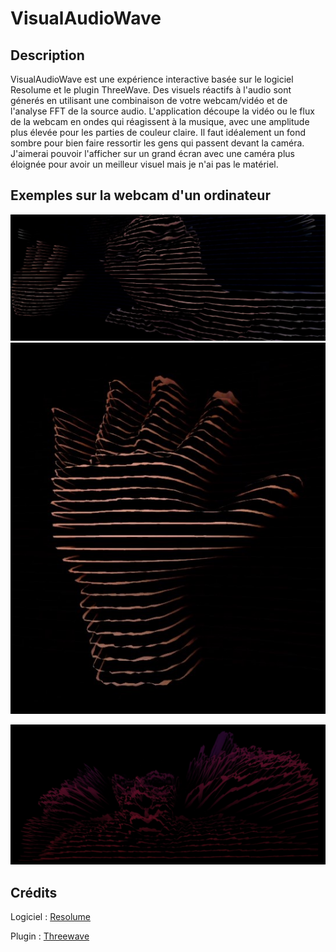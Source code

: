 # VisualAudioWave

## Description

VisualAudioWave est une expérience interactive basée sur le logiciel Resolume et le plugin ThreeWave. Des visuels réactifs à l'audio sont génerés en utilisant une combinaison de votre webcam/vidéo et de l'analyse FFT de la source audio. L'application découpe la vidéo ou le flux de la webcam en ondes qui réagissent à la musique, avec une amplitude plus élevée pour les parties de couleur claire. Il faut idéalement un fond sombre pour bien faire ressortir les gens qui passent devant la caméra. J'aimerai pouvoir l'afficher sur un grand écran avec une caméra plus éloignée pour avoir un meilleur visuel mais je n'ai pas le matériel.

## Exemples sur la webcam d'un ordinateur 
![Exemple de visuels audio-réactifs](https://github.com/Arthaudcom/VisualAudioWave/blob/main/Capture%20d%E2%80%99%C3%A9cran%202023-05-17%20224257.jpg?raw=true)
![Exemple de visuels audio-réactifs](https://github.com/Arthaudcom/VisualAudioWave/blob/main/Capture%20d%E2%80%99%C3%A9cran%202023-05-17%20224342.jpg?raw=true)

![Exemple de visuels audio-réactifs](https://github.com/Arthaudcom/VisualAudioWave/blob/main/Capture%20d%E2%80%99%C3%A9cran%202023-05-17%20224825.jpg?raw=true)

## Crédits
Logiciel  : [Resolume](https://resolume.com/)

Plugin  : [Threewave](https://get-juicebar.com/detail/threewave)